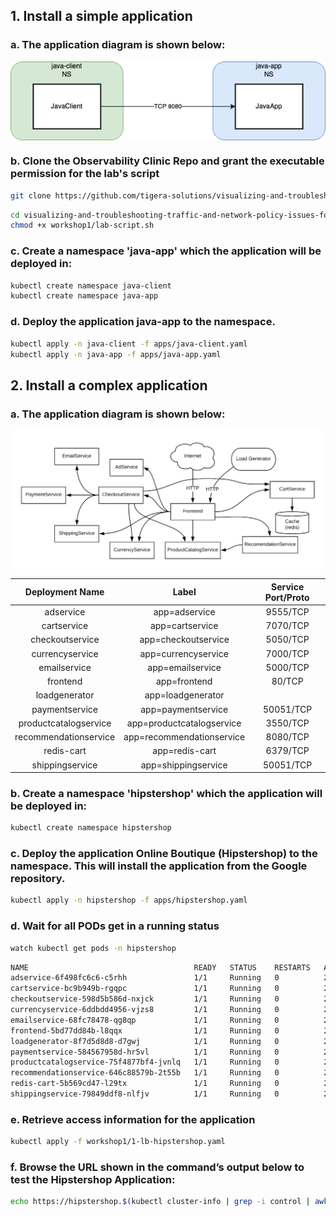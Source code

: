 ## 1. Install a simple application

### a. The application diagram is shown below: 

<p align="center">
  <img src="Images/1.m2lab3.png" align="center" width="1000">
</p>

### b. Clone the Observability Clinic Repo and grant the executable permission for the lab's script
```bash
git clone https://github.com/tigera-solutions/visualizing-and-troubleshooting-traffic-and-network-policy-issues-for-AKS.git
```
```bash
cd visualizing-and-troubleshooting-traffic-and-network-policy-issues-for-AKS
chmod +x workshop1/lab-script.sh 
```

### c. Create a namespace 'java-app' which the application will be deployed in:

```bash
kubectl create namespace java-client
kubectl create namespace java-app
```

### d. Deploy the application java-app to the namespace.

```bash
kubectl apply -n java-client -f apps/java-client.yaml
kubectl apply -n java-app -f apps/java-app.yaml
```

## 2. Install a complex application

### a. The application diagram is shown below: 

<p align="center">
  <img src="Images/3.m1lab4-1.png" align="center" width="1000">
</p>

| Deployment Name         | Label                     | Service Port/Proto  |
| :-----------:           | :-------------:           | :-----------------: |
| adservice               | app=adservice             | 9555/TCP            |
| cartservice             | app=cartservice           | 7070/TCP            |
| checkoutservice         | app=checkoutservice       | 5050/TCP            |
| currencyservice         | app=currencyservice       | 7000/TCP            |
| emailservice            | app=emailservice          | 5000/TCP            |
| frontend                | app=frontend              | 80/TCP              |
| loadgenerator           | app=loadgenerator         |                     |
| paymentservice          | app=paymentservice        | 50051/TCP           |
| productcatalogservice   | app=productcatalogservice | 3550/TCP            |
| recommendationservice   | app=recommendationservice | 8080/TCP            |
| redis-cart              |app=redis-cart             | 6379/TCP            |
| shippingservice         | app=shippingservice       | 50051/TCP           |


### b. Create a namespace 'hipstershop' which the application will be deployed in:

```bash
kubectl create namespace hipstershop
```
### c. Deploy the application Online Boutique (Hipstershop) to the namespace. This will install the application from the Google repository.

```bash
kubectl apply -n hipstershop -f apps/hipstershop.yaml
```

### d. Wait for all PODs get in a running status

```bash
watch kubectl get pods -n hipstershop
```
```bash
NAME                                     READY   STATUS    RESTARTS   AGE
adservice-6f498fc6c6-c5rhh               1/1     Running   0          2m40s
cartservice-bc9b949b-rgqpc               1/1     Running   0          2m40s
checkoutservice-598d5b586d-nxjck         1/1     Running   0          2m41s
currencyservice-6ddbdd4956-vjzs8         1/1     Running   0          2m40s
emailservice-68fc78478-qg8qp             1/1     Running   0          2m41s
frontend-5bd77dd84b-l8qqx                1/1     Running   0          2m41s
loadgenerator-8f7d5d8d8-d7gwj            1/1     Running   0          2m40s
paymentservice-584567958d-hr5vl          1/1     Running   0          2m41s
productcatalogservice-75f4877bf4-jvnlq   1/1     Running   0          2m40s
recommendationservice-646c88579b-2t55b   1/1     Running   0          2m41s
redis-cart-5b569cd47-l29tx               1/1     Running   0          2m40s
shippingservice-79849ddf8-nlfjv          1/1     Running   0          2m40s
```

### e. Retrieve access information for the application 

```bash
kubectl apply -f workshop1/1-lb-hipstershop.yaml
```

### f. Browse the URL shown in the command’s output below to test the Hipstershop Application:

```bash
echo https://hipstershop.$(kubectl cluster-info | grep -i control | awk -F "://" '{print $2}' | cut -d. -f1).lynx.tigera.ca
